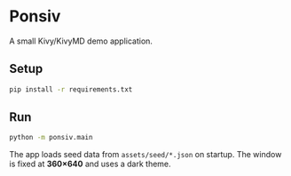 # Ponsiv

A small Kivy/KivyMD demo application.

## Setup

```bash
pip install -r requirements.txt
```

## Run

```bash
python -m ponsiv.main
```

The app loads seed data from `assets/seed/*.json` on startup. The window is fixed at **360×640** and uses a dark theme.
